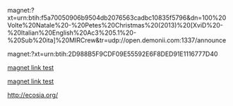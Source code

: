 magnet:?xt=urn:btih:f5a70050906b9504db2076563cadbc10835f5796&dn=100%20Volte%20Natale%20-%20Petes%20Christmas%20(2013)%20[XviD%20-%20Italian%20English%20Ac3%205.1%20-%20Sub%20ita]%20MIRCrew&tr=udp://open.demonii.com:1337/announce

magnet:?xt=urn:btih:2D988B5F9CDF09E55592E6F8DED91E1116777D40

<a href="magnet:?xt=urn:btih:2D988B5F9CDF09E55592E6F8DED91E1116777D40" title="titolo del file" target="_blank">magnet link test</a>

<a href="http://ecosia.org/" title="titolo del file" target="_blank">magnet link test</a>

http://ecosia.org/
